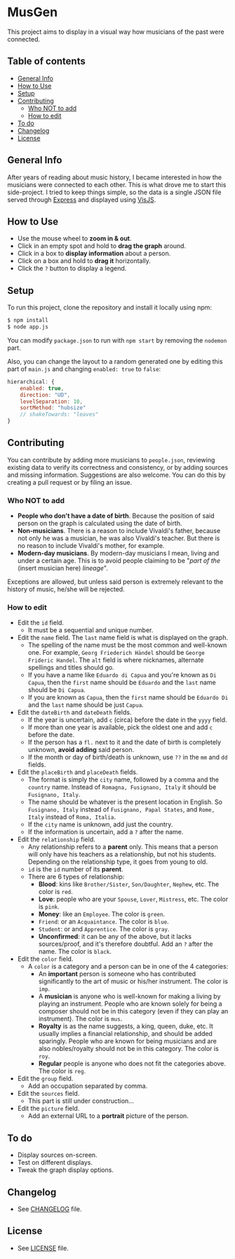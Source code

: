 # MusGen

This project aims to display in a visual way how musicians of the past were connected.

## Table of contents
- [General Info](#general-info)
- [How to Use](#how-to-use)
- [Setup](#setup)
- [Contributing](#contributing)
	- [Who NOT to add](##who-not-to-add)
	- [How to edit](##how-to-edit)
- [To do](#to-do)
- [Changelog](#changelog)
- [License](#license)

## General Info
After years of reading about music history, I became interested in how the musicians  were connected to each other. This is what drove me to start this side-project. I tried to keep things simple, so the data is a single JSON file served through [Express](https://expressjs.com/) and displayed using [VisJS](https://visjs.org/).

## How to Use
- Use the mouse wheel to **zoom in & out**.
- Click in an empty spot and hold to **drag the graph** around.
- Click in a box to **display information** about a person.
- Click on a box and hold to **drag it** horizontally.
- Click the `?` button to display a legend.

## Setup
To run this project, clone the repository and install it locally using npm:

```bash
$ npm install
$ node app.js
```

You can  modify `package.json` to run with `npm start` by removing the `nodemon` part.

Also, you can change the layout to a random generated one by editing this part of `main.js` and changing `enabled: true` to `false`:

```javascript
hierarchical: {
	enabled: true,
	direction: "UD",
	levelSeparation: 10,
	sortMethod: "hubsize"
	// shakeTowards: "leaves"
}
```

## Contributing
You can contribute by adding more musicians to `people.json`, reviewing existing data to verify its correctness and consistency, or by adding sources and missing information. Suggestions are also welcome. You can do this by creating a pull request or by filing an issue.

### Who NOT to add
- **People who don't have a date of birth**. Because the position of said person on the graph is calculated using the date of birth.
- **Non-musicians**. There is a reason to include Vivaldi's father, because not only he was a musician, he was also Vivaldi's teacher. But there is no reason to include Vivaldi's mother, for example.
- **Modern-day musicians**. By modern-day musicians I mean, living and under a certain age. This is to avoid people claiming to be "*part of the* (insert musician here) *lineage*".

Exceptions are allowed, but unless said person is extremely relevant to the history of music, he/she will be rejected.

### How to edit
- Edit the `id` field.
	- It must be a sequential and unique number.
- Edit the `name` field. The `last` name field is what is displayed on the graph.
	- The spelling of the name must be the most common and well-known one. For example, `Georg Friederich Händel` should be `George Frideric Handel`. The `alt` field is where nicknames, alternate spellings and titles should go.
	- If you have a name like `Eduardo di Capua` and you're known as `Di Capua`, then the `first` name should be `Eduardo` and the `last` name should be `Di Capua`.
	- If you are known as `Capua`, then the `first` name should be `Eduardo Di` and the `last` name should be just `Capua`.
- Edit the `dateBirth` and `dateDeath` fields.
	- If the year is uncertain, add `c` (circa) before the date in the `yyyy` field.
	- If more than one year is available, pick the oldest one and add `c` before the date.
	- If the person has a `fl.` next to it and the date of birth is completely unknown, **avoid adding** said person.
	- If the month or day of birth/death is unknown, use `??` in the `mm` and `dd` fields.
- Edit the `placeBirth` and `placeDeath` fields.
	- The format is simply the `city` name, followed by a comma and the `country` name. Instead of `Romagna, Fusignano, Italy` it should be `Fusignano, Italy`.
	- The name should be whatever is the present location in English. So `Fusignano, Italy` instead of `Fusignano, Papal States`, and `Rome, Italy` instead of `Roma, Italia`.
	- If the `city` name is unknown, add just the country.
	- If the information is uncertain, add a `?` after the name.
- Edit the `relationship` field.
	- Any relationship refers to a **parent** only. This means that a person will only have his teachers as a relationship, but not his students. Depending on the relationship type, it goes from young to old.
	- `id` is the `id` number of its **parent**.
	- There are 6 types of relationship:
		- **Blood**: kins like `Brother/Sister`, `Son/Daughter`, `Nephew`, etc. The color is `red`.
		- **Love**: people who are your `Spouse`, `Lover`, `Mistress`, etc. The color is `pink`.
		- **Money**: like an `Employee`. The color is `green`.
		- `Friend`: or an `Acquaintance`. The color is `blue`.
		- `Student`: or and `Apprentice`. The color is `gray`.
		- **Unconfirmed**: it can be any of the above, but it lacks sources/proof, and it's therefore doubtful. Add an `?` after the name. The color is `black`.
- Edit the `color` field.
	- A `color` is a category and a person can be in one of the 4 categories:
		- An **important** person is someone who has contributed significantly to the art of music or his/her instrument. The color is `imp`.
		- A **musician** is anyone who is well-known for making a living by playing an instrument. People who are known solely for being a composer should not be in this category (even if they can play an instrument). The color is `mus`.
		- **Royalty** is as the name suggests, a king, queen, duke, etc. It usually implies a financial relationship, and should be added sparingly. People who are known for being musicians and are also nobles/royalty should not be in this category. The color is `roy`.
		- **Regular** people is anyone who does not fit the categories above. The color is `reg`.
- Edit the `group` field.
	- Add an occupation separated by comma.
- Edit the `sources` field.
	- This part is still under construction...
- Edit the `picture` field.
	- Add an external URL to a **portrait** picture of the person.

## To do
- Display sources on-screen.
- Test on different displays.
- Tweak the graph display options.

## Changelog
- See [CHANGELOG](CHANGELOG.MD) file.

## License
- See [LICENSE](LICENSE.MD) file.